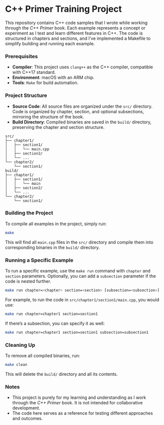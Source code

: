 # C++ Primer Training Project

This repository contains C++ code samples that I wrote while working through the *C++ Primer* book. Each example represents a concept or experiment as I test and learn different features in C++. The code is structured in chapters and sections, and I’ve implemented a Makefile to simplify building and running each example.

### Prerequisites

- **Compiler**: This project uses `clang++` as the C++ compiler, compatible with C++17 standard.
- **Environment**: macOS with an ARM chip.
- **Tools**: `Make` for build automation.

### Project Structure

- **Source Code**: All source files are organized under the `src/` directory. Code is organized by chapter, section, and optional subsections, mirroring the structure of the book.
- **Build Directory**: Compiled binaries are saved in the `build/` directory, preserving the chapter and section structure.

```
src/
├── chapter1/
│   ├── section1/
│   │   └── main.cpp
│   ├── section2/
│   └── ...
└── chapter2/
    └── section1/
build/
├── chapter1/
│   ├── section1/
│   │   └── main
│   ├── section2/
│   └── ...
└── chapter2/
    └── section1/
```

### Building the Project

To compile all examples in the project, simply run:

```bash
make
```

This will find all `main.cpp` files in the `src/` directory and compile them into corresponding binaries in the `build/` directory.

### Running a Specific Example

To run a specific example, use the `make run` command with `chapter` and `section` parameters. Optionally, you can add a `subsection` parameter if the code is nested further.

```bash
make run chapter=<chapter> section=<section> [subsection=<subsection>]
```

For example, to run the code in `src/chapter1/section1/main.cpp`, you would use:

```bash
make run chapter=chapter1 section=section1
```

If there’s a subsection, you can specify it as well:

```bash
make run chapter=chapter1 section=section1 subsection=subsection1
```

### Cleaning Up

To remove all compiled binaries, run:

```bash
make clean
```

This will delete the `build/` directory and all its contents.

### Notes

- This project is purely for my learning and understanding as I work through the *C++ Primer* book. It is not intended for collaborative development.
- The code here serves as a reference for testing different approaches and outcomes.